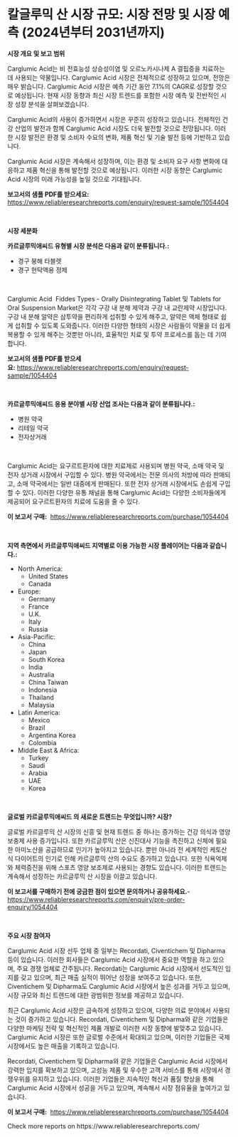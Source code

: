 <p><h1>칼글루믹 산 시장 규모: 시장 전망 및 시장 예측 (2024년부터 2031년까지)</h1></p><p><strong>시장 개요 및 보고 범위</strong></p>
<p><p>Carglumic Acid는 비 전효능성 상승성이염 및 오르노카시나제 A 결핍증을 치료하는 데 사용되는 약물입니다. Carglumic Acid 시장은 전체적으로 성장하고 있으며, 전망은 매우 밝습니다. Carglumic Acid 시장은 예측 기간 동안 7.1%의 CAGR로 성장할 것으로 예상됩니다. 현재 시장 동향과 최신 시장 트렌드를 포함한 시장 예측 및 전반적인 시장 성장 분석을 살펴보겠습니다.</p><p>Carglumic Acid의 사용이 증가하면서 시장은 꾸준히 성장하고 있습니다. 전체적인 건강 산업의 발전과 함께 Carglumic Acid 시장도 더욱 발전할 것으로 전망됩니다. 이러한 시장 발전은 환경 및 소비자 수요의 변화, 제품 혁신 및 기술 발전 등에 기반하고 있습니다.</p><p>Carglumic Acid 시장은 계속해서 성장하며, 이는 환경 및 소비자 요구 사항 변화에 대응하고 제품 혁신을 통해 발전할 것으로 예상됩니다. 이러한 시장 동향은 Carglumic Acid 시장의 미래 가능성을 높일 것으로 기대됩니다.</p></p>
<p><strong>보고서의 샘플 PDF를 받으세요:</strong> <a href="https://www.reliableresearchreports.com/enquiry/request-sample/1054404">https://www.reliableresearchreports.com/enquiry/request-sample/1054404</a></p>
<p>&nbsp;</p>
<p><strong>시장 세분화</strong></p>
<p><strong>카르글루믹애씨드 유형별 시장 분석은 다음과 같이 분류됩니다.:</strong></p>
<p><ul><li>경구 붕해 타블렛</li><li>경구 현탁액용 정제</li></ul></p>
<p>&nbsp;</p>
<p><p>Carglumic Acid  Fiddes Types - Orally Disintegrating Tablet 및 Tablets for Oral Suspension Market은 각각 구강 내 분해 제약과 구강 내 교란제약 시장입니다. 구강 내 분해 알약은 삼투약을 편리하게 섭취할 수 있게 해주고, 알약은 액체 형태로 쉽게 섭취할 수 있도록 도와줍니다. 이러한 다양한 형태의 시장은 사람들이 약물을 더 쉽게 복용할 수 있게 해주는 것뿐만 아니라, 효율적인 치료 및 투약 프로세스를 돕는 데 기여합니다.</p></p>
<p><strong>보고서의 샘플 PDF를 받으세요:</strong>&nbsp;<a href="https://www.reliableresearchreports.com/enquiry/request-sample/1054404">https://www.reliableresearchreports.com/enquiry/request-sample/1054404</a></p>
<p>&nbsp;</p>
<p><strong> 카르글루믹애씨드 응용 분야별 시장 산업 조사는 다음과 같이 분류됩니다.:</strong></p>
<p><ul><li>병원 약국</li><li>리테일 약국</li><li>전자상거래</li></ul></p>
<p>&nbsp;</p>
<p><p>Carglumic Acid는 요구르트환자에 대한 치료제로 사용되며 병원 약국, 소매 약국 및 전자 상거래 시장에서 구입할 수 있다. 병원 약국에서는 전문 의사의 처방에 따라 판매되고, 소매 약국에서는 일반 대중에게 판매된다. 또한 전자 상거래 시장에서도 손쉽게 구입할 수 있다. 이러한 다양한 유통 채널을 통해 Carglumic Acid는 다양한 소비자들에게 제공되어 요구르트환자의 치료에 도움을 줄 수 있다.</p></p>
<p><strong>이 보고서 구매:</strong>&nbsp; <a href="https://www.reliableresearchreports.com/purchase/1054404">https://www.reliableresearchreports.com/purchase/1054404</a></p>
<p>&nbsp;</p>
<p><strong>지역 측면에서 카르글루믹애씨드 지역별로 이용 가능한 시장 플레이어는 다음과 같습니다.:</strong></p>
<p><ul>
    <li>
        North America:
        <ul>
            <li>United States</li>
            <li>Canada</li>
        </ul>
    </li>
    <li>
        Europe:
        <ul>
            <li>Germany</li>
            <li>France</li>
            <li>U.K.</li>
            <li>Italy</li>
            <li>Russia</li>
        </ul>
    </li>
    <li>
        Asia-Pacific:
        <ul>
            <li>China</li>
            <li>Japan</li>
            <li>South Korea</li>
            <li>India</li>
            <li>Australia</li>
            <li>China Taiwan</li>
            <li>Indonesia</li>
            <li>Thailand</li>
            <li>Malaysia</li>
        </ul>
    </li>
    <li>
        Latin America:
        <ul>
            <li>Mexico</li>
            <li>Brazil</li>
            <li>Argentina Korea</li>
            <li>Colombia</li>
        </ul>
    </li>
    <li>
        Middle East & Africa:
        <ul>
            <li>Turkey</li>
            <li>Saudi</li>
            <li>Arabia</li>
            <li>UAE</li>
            <li>Korea</li>
        </ul>
    </li>
    </ul></p>
<p>&nbsp;</p>
<p><strong>글로벌 카르글루믹애씨드 의 새로운 트렌드는 무엇입니까? 시장?</strong></p>
<p><p>글로벌 카르글루믹 산 시장의 신흥 및 현재 트렌드 중 하나는 증가하는 건강 의식과 영양 보충제 사용 증가입니다. 또한 카르글루믹 산은 신진대사 기능을 촉진하고 신체에 필요한 아미노산을 공급하므로 인기가 높아지고 있습니다. 뿐만 아니라 전 세계적인 케토산식 다이어트의 인기로 인해 카르글루믹 산의 수요도 증가하고 있습니다. 또한 식욕억제와 체력증진을 위해 스포츠 영양 보조제로 사용되는 경향도 있습니다. 이러한 트렌드는 계속해서 성장하는 카르글루믹 산 시장을 이끌고 있습니다.</p></p>
<p><strong>이 보고서를 구매하기 전에 궁금한 점이 있으면 문의하거나 공유하세요.</strong>- <a href="https://www.reliableresearchreports.com/enquiry/pre-order-enquiry/1054404">https://www.reliableresearchreports.com/enquiry/pre-order-enquiry/1054404</a></p>
<p>&nbsp;</p>
<p><strong>주요 시장 참여자</strong></p>
<p><p>Carglumic Acid 시장 선두 업체 중 일부는 Recordati, Civentichem 및 Dipharma 등이 있습니다. 이러한 회사들은 Carglumic Acid 시장에서 중요한 역할을 하고 있으며, 주요 경쟁 업체로 간주됩니다. Recordati는 Carglumic Acid 시장에서 선도적인 입지를 갖고 있으며, 최근 매출 실적이 뛰어난 성장을 보여주고 있습니다. 또한, Civentichem 및 Dipharma도 Carglumic Acid 시장에서 높은 성과를 거두고 있으며, 시장 규모와 최신 트렌드에 대한 광범위한 정보를 제공하고 있습니다.</p><p>최근 Carglumic Acid 시장은 급속하게 성장하고 있으며, 다양한 의료 분야에서 사용되는 것이 증가하고 있습니다. Recordati, Civentichem 및 Dipharma와 같은 기업들은 다양한 마케팅 전략 및 혁신적인 제품 개발로 이러한 시장 동향에 발맞추고 있습니다. Carglumic Acid 시장은 또한 글로벌 수준에서 확대되고 있으며, 이러한 기업들은 국제 시장에서도 높은 매출을 기록하고 있습니다.</p><p>Recordati, Civentichem 및 Dipharma와 같은 기업들은 Carglumic Acid 시장에서 강력한 입지를 확보하고 있으며, 고성능 제품 및 우수한 고객 서비스를 통해 시장에서 경쟁우위를 유지하고 있습니다. 이러한 기업들은 지속적인 혁신과 품질 향상을 통해 Carglumic Acid 시장에서 성공을 거두고 있으며, 계속해서 시장 점유율을 높여가고 있습니다.</p></p>
<p><strong>이 보고서 구매:</strong>&nbsp;&nbsp;<a href="https://www.reliableresearchreports.com/purchase/1054404">https://www.reliableresearchreports.com/purchase/1054404</a></p>
<p>Check more reports on https://www.reliableresearchreports.com/</p>

